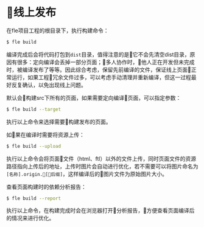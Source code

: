 # 线上发布

在fle项目工程的根目录下，执行构建命令：

```bash
$ fle build
```

编译完成后会将代码打包到`dist`目录，值得注意的是它不会先清空dist目录，原因有很多：定向编译会丢掉一部分页面；多人协作时，他人正在开发但未完成时，被编译发布了等等。因此综合考虑，保留先前编译的文件，保证线上页面正常运行，如果工程冗余文件过多，可以考虑手动清理并重新编译，但这一过程最好反复确认，以免出现线上问题。

默认会构建src下所有的页面，如果需要定向编译页面，可以指定参数：

```bash
$ fle build --target
```

执行以上命令来选择需要构建发布的页面。

如果在编译时需要将资源上传：

```bash
$ fle build --upload
```

执行以上命令会将页面文件（html、ftl）以外的文件上传，同时页面文件的资源路径指向上传后的地址，上传时图片会自动进行优化，若不需要可以将图片命名为`[名称].origin.[后缀]`，这样编译后的图片文件为原始图片大小。

查看页面构建时的依赖分析报告：

```bash
$ fle build --report
```

执行以上命令，在构建完成时会在浏览器打开分析报告，方便查看页面编译后的情况来进行优化。
